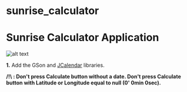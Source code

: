 sunrise_calculator
==
# Sunrise Calculator Application

![alt text](http://icons.iconarchive.com/icons/iconsmind/outline/256/Sunrise-icon.png "Sunrise")

**1.** Add the GSon and [JCalendar](https://toedter.com/jcalendar/) libraries.

**/!\ :
Don't press Calculate button without a date.
Don't press Calculate button with Latitude or Longitude equal to null (0' 0min 0sec).**

